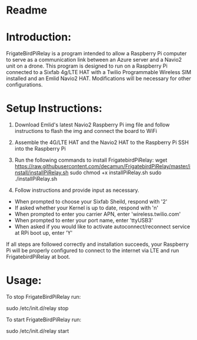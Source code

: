 # Readme

# Introduction:
FrigateBirdPiRelay is a program intended to allow a Raspberry Pi computer to serve as a communication link between an Azure server and a Navio2 unit on a drone. This program is designed to run on a Raspberry Pi connected to a Sixfab 4g/LTE HAT with a Twilio Programmable Wireless SIM installed and an Emlid Navio2 HAT. Modifications will be necessary for other configurations.


# Setup Instructions:
1. Download Emlid's latest Navio2 Raspberry Pi img file and follow instructions to flash the img and connect the board to WiFi
2. Assemble the 4G/LTE HAT and the Navio2 HAT to the Raspberry Pi
SSH into the Raspberry Pi
3. Run the following commands to install FrigatebirdPiRelay:
  wget https://raw.githubusercontent.com/decamun/FrigatebirdPiRelay/master/install/installPiRelay.sh
  sudo chmod +x installPiRelay.sh
  sudo ./installPiRelay.sh

4. Follow instructions and provide input as necessary.
  * When prompted to choose your Sixfab Sheild, respond with '2'
  * If asked whether your Kernel is up to date, respond with 'n'
  * When prompted to enter you carrier APN, enter 'wireless.twilio.com'
  * When prompted to enter your port name, enter 'ttyUSB3'
  * When asked if you would like to activate autoconnect/reconnect service at RPi boot up, enter 'Y'

If all steps are followed correctly and installation succeeds, your Raspberry Pi will be properly configured to connect to the internet via LTE and run FrigatebirdPiRelay at boot.

# Usage:


To stop FrigateBirdPiRelay run:

  sudo /etc/init.d/relay stop

To start FrigateBirdPiRelay run:

  sudo /etc/init.d/relay start
